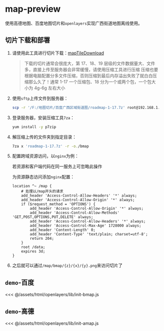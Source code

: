 # map-preview

使用高德地图、百度地图切片和`openlayers`实现广西街道地图离线使用。

## 切片下载和部署

1. 请使用此工具进行切片下载：[mapTileDownload](http://pan.gxucreate.com:8090/lib/58196c74-65aa-4334-9a6d-86f23fba4f7f/file/MapTileDownloader.zip)

   > 下载的切片通常会很庞大，第 17、18、19 层级的文件数据量大、文件多，直接上传至服务器会非常缓慢，请使用压缩工具进行压缩
   > 压缩也要根据电脑配置分多文件压缩，否则压缩到最后内存溢出失败了就白白压缩那么久了！通常 1-17 一个压缩包、18 分为一个或两个包，一个包大小为 4g-6g 左右大小

2. 使用`sftp`上传文件到服务器：

   ```bash
   scp -r '/F:/地图切片/百度广西区域街道图/roadmap-1-17.7z' root@192.168.1.207:/data/daye01/map/
   ```

3. 登录服务器，安装压缩工具`7za`：

   ```bash
   yum install -y p7zip
   ```

4. 解压缩上传的文件夹到指定目录：

   ```bash
   7za x 'roadmap-1-17.7z' -r -o./bmap
   ```

5. 配置跨域资源访问，以`nginx`为例：

   若资源和客户端代码在同一服务上可忽略此操作

   为资源静态访问添加`nginx`配置：

   ```nginx
   location ^~ /map {
       # 处理以/map开头的请求
       add_header 'Access-Control-Allow-Headers' '*' always;
       add_header 'Access-Control-Allow-Origin' '*' always;
       if ($request_method = 'OPTIONS') {
           add_header 'Access-Control-Allow-Origin' '*' always;
           add_header 'Access-Control-Allow-Methods' 'GET,POST,OPTIONS,PUT,DELETE' always;
           add_header 'Access-Control-Allow-Headers' '*' always;
           add_header 'Access-Control-Max-Age' 1728000 always;
           add_header 'Content-Length' 0;
           add_header 'Content-Type' 'text/plain; charset=utf-8';
           return 204;
       }
       root /data;
       expires 3d;
   }
   ```

6. 之后就可以通过`/map/bmap/{z}/{x}/{y}.png`来访问切片了


## `demo`-百度

<<< @/assets/html/openlayers/lib/init-bmap.js

## `demo`-高德

<<< @/assets/html/openlayers/lib/init-amap.js
